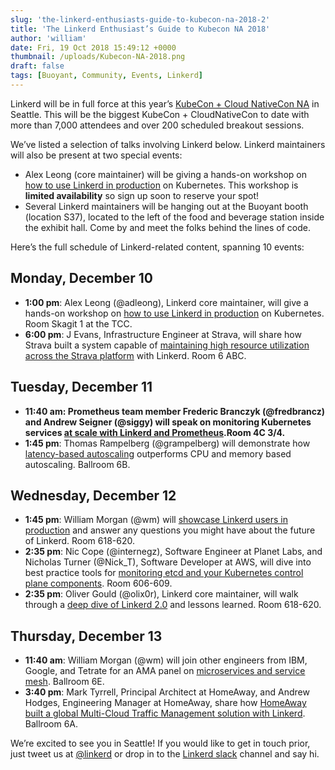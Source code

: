 ```yaml
---
slug: 'the-linkerd-enthusiasts-guide-to-kubecon-na-2018-2'
title: 'The Linkerd Enthusiast’s Guide to Kubecon NA 2018'
author: 'william'
date: Fri, 19 Oct 2018 15:49:12 +0000
thumbnail: /uploads/Kubecon-NA-2018.png
draft: false
tags: [Buoyant, Community, Events, Linkerd]
---
```


Linkerd will be in full force at this year’s [KubeCon + Cloud NativeCon
NA](https://events.linuxfoundation.org/events/kubecon-cloudnativecon-north-america-2018/)
in Seattle. This will be the biggest KubeCon + CloudNativeCon to date with more
than 7,000 attendees and over 200 scheduled breakout sessions.

We’ve listed a selection of talks involving Linkerd below. Linkerd maintainers
will also be present at two special events:

- Alex Leong (core maintainer) will be giving a hands-on workshop on [how to use
  Linkerd in production](https://sched.co/GyOx) on Kubernetes. This workshop is
  **limited availability** so sign up soon to reserve your spot!
- Several Linkerd maintainers will be hanging out at the Buoyant booth (location
  S37), located to the left of the food and beverage station inside the exhibit
  hall. Come by and meet the folks behind the lines of code.

Here’s the full schedule of Linkerd-related content, spanning 10 events:

## Monday, December 10

- **1:00 pm**: Alex Leong (@adleong), Linkerd core maintainer, will give a
  hands-on workshop on [how to use Linkerd in production](https://sched.co/GyOx)
  on Kubernetes. Room Skagit 1 at the TCC.
- **6:00 pm**: J Evans, Infrastructure Engineer at Strava, will share how Strava
  built a system capable of [maintaining high resource utilization across the
  Strava platform](https://sched.co/GrVb) with Linkerd. Room 6 ABC.

## Tuesday, December 11

- **11:40 am: Prometheus team member Frederic Branczyk (@fredbrancz) and Andrew
  Seigner (@siggy) will speak on monitoring Kubernetes services [at scale with
  Linkerd and Prometheus](https://sched.co/GrXs).Room 4C 3/4.**
- **1:45 pm**: Thomas Rampelberg (@grampelberg) will demonstrate how
  [latency-based autoscaling](https://sched.co/GrR6) outperforms CPU and memory
  based autoscaling. Ballroom 6B.

## Wednesday, December 12

- **1:45 pm**: William Morgan (@wm) will [showcase Linkerd users in
  production](https://sched.co/H3IZ) and answer any questions you might have
  about the future of Linkerd. Room 618-620.
- **2:35 pm**: Nic Cope (@internegz), Software Engineer at Planet Labs, and
  Nicholas Turner (@Nick_T), Software Developer at AWS, will dive into best
  practice tools for [monitoring etcd and your Kubernetes control plane
  components](https://sched.co/GrXU). Room 606-609.
- **2:35 pm**: Oliver Gould (@olix0r), Linkerd core maintainer, will walk
  through a [deep dive of Linkerd 2.0](https://sched.co/H3Ij) and lessons
  learned. Room 618-620.

## Thursday, December 13

- **11:40 am**: William Morgan (@wm) will join other engineers from IBM, Google,
  and Tetrate for an AMA panel on [microservices and service
  mesh](https://sched.co/Graa). Ballroom 6E.
- **3:40 pm**: Mark Tyrrell, Principal Architect at HomeAway, and Andrew Hodges,
  Engineering Manager at HomeAway, share how [HomeAway built a global
  Multi-Cloud Traffic Management solution with Linkerd](https://sched.co/GrSV).
  Ballroom 6A.

We’re excited to see you in Seattle! If you would like to get in touch prior,
just tweet us at [@linkerd](https://twitter.com/linkerd) or drop in to the
[Linkerd slack](https://slack.linkerd.io/) channel and say hi.
